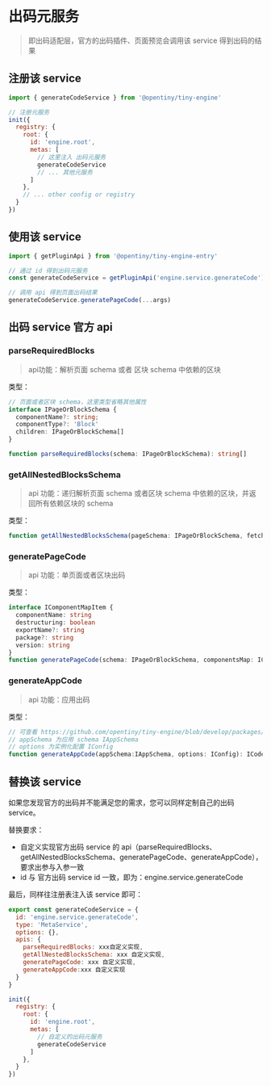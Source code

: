 # 出码元服务

> 即出码适配层，官方的出码插件、页面预览会调用该  service 得到出码的结果

## 注册该 service

```javascript
import { generateCodeService } from '@opentiny/tiny-engine'

// 注册元服务
init({
  registry: {
    root: {
      id: 'engine.root',
      metas: [
        // 这里注入 出码元服务
        generateCodeService
        // ... 其他元服务
      ]
    },
    // ... other config or registry
  }
})
```

## 使用该 service

```javascript
import { getPluginApi } from '@opentiny/tiny-engine-entry'

// 通过 id 得到出码元服务
const generateCodeService = getPluginApi('engine.service.generateCode')

// 调用 api 得到页面出码结果
generateCodeService.generatePageCode(...args)
```

## 出码 service 官方 api

### parseRequiredBlocks

> api功能：解析页面 schema 或者 区块 schema 中依赖的区块

类型：

```typescript
// 页面或者区块 schema，这里类型省略其他属性
interface IPageOrBlockSchema {
  componentName?: string;
  componentType?: 'Block'
  children: IPageOrBlockSchema[]
}

function parseRequiredBlocks(schema: IPageOrBlockSchema): string[]
```


### getAllNestedBlocksSchema

> api 功能：递归解析页面 schema 或者区块 schema 中依赖的区块，并返回所有依赖区块的 schema

类型：

```typescript
function getAllNestedBlocksSchema(pageSchema: IPageOrBlockSchema, fetchBlockSchemaApi: Promise<IPageOrBlockSchema>, blockSet: Set<string>): IPageOrBlockSchema[]
```

### generatePageCode

> api 功能：单页面或者区块出码

类型：

```typescript
interface IComponentMapItem {
  componentName: string
  destructuring: boolean
  exportName?: string
  package?: string
  version: string
}
function generatePageCode(schema: IPageOrBlockSchema, componentsMap: IComponentMapItem[], config: object): string
```

### generateAppCode

> api 功能：应用出码

类型：
```typescript
// 可查看 https://github.com/opentiny/tiny-engine/blob/develop/packages/vue-generator/src/index.d.ts
// appSchema 为应用 schema IAppSchema
// options 为实例化配置 IConfig
function generateAppCode(appSchema:IAppSchema, options: IConfig): ICodeGenResult
```

## 替换该 service

如果您发现官方的出码并不能满足您的需求，您可以同样定制自己的出码 service。

替换要求：
- 自定义实现官方出码 service 的 api（parseRequiredBlocks、getAllNestedBlocksSchema、generatePageCode、generateAppCode），要求出参与入参一致
- id 与 官方出码 service id 一致，即为：engine.service.generateCode

最后，同样往注册表注入该 service 即可：

```javascript
export const generateCodeService = {
  id: 'engine.service.generateCode',
  type: 'MetaService',
  options: {},
  apis: {
    parseRequiredBlocks: xxx自定义实现,
    getAllNestedBlocksSchema: xxx 自定义实现,
    generatePageCode: xxx 自定义实现,
    generateAppCode:xxx 自定义实现
  }
}

init({
  registry: {
    root: {
      id: 'engine.root',
      metas: [
        // 自定义的出码元服务
        generateCodeService
      ]
    },
  }
})
```


